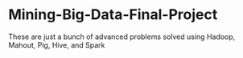 # Mining-Big-Data-Final-Project

These are just a bunch of advanced problems solved using Hadoop, Mahout, Pig, Hive, and Spark
